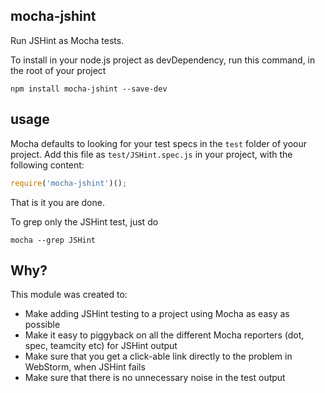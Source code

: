 mocha-jshint
---

Run JSHint as Mocha tests.

To install in your node.js project as devDependency, run this command, in the root of your project
```
npm install mocha-jshint --save-dev
```

usage
-----
Mocha defaults to looking for your test specs in the `test` folder of yoour project.
Add this file as `test/JSHint.spec.js` in your project, with the following content:

```js
require('mocha-jshint')();
```

That is it you are done.

To grep only the JSHint test, just do
```
mocha --grep JSHint
```

Why?
---
This module was created to:

- Make adding JSHint testing to a project using Mocha as easy as possible
- Make it easy to piggyback on all the different Mocha reporters (dot, spec, teamcity etc) for JSHint output
- Make sure that you get a click-able link directly to the problem in WebStorm, when JSHint fails
- Make sure that there is no unnecessary noise in the test output